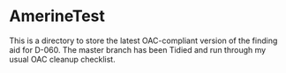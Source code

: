 # AmerineTest
This is a directory to store the latest OAC-compliant version of the finding aid for D-060. The master branch has been Tidied and run through my usual OAC cleanup checklist.

